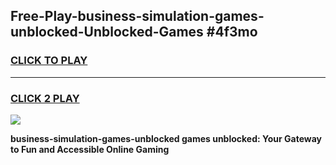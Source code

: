 
## Free-Play-business-simulation-games-unblocked-Unblocked-Games #4f3mo
<h3>
<a href="https://news.freeplayer.one?title=business-simulation-games-unblocked&ref=8M">CLICK TO PLAY</a></h3>
<hr>

<h3>
<a href="https://news.freeplayer.one?title=business-simulation-games-unblocked&ref=8M">CLICK 2 PLAY</a>
  
</h3>

<a href="https://news.freeplayer.one?title=business-simulation-games-unblocked&ref=8M"><img src="https://clearcache.store/games.png"></a>


**business-simulation-games-unblocked games unblocked: Your Gateway to Fun and Accessible Online Gaming**
